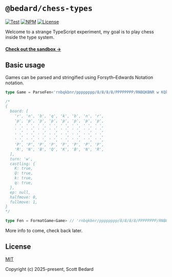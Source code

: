 # `@bedard/chess-types`

[![Test](https://github.com/scottbedard/type-chess/actions/workflows/test.yml/badge.svg)](https://github.com/scottbedard/type-chess/actions/workflows/test.yml)
[![NPM](https://img.shields.io/npm/v/%40bedard%2Fchess-types)](https://www.npmjs.com/package/@bedard/chess-types)
[![License](https://img.shields.io/badge/license-MIT-blue)](https://github.com/scottbedard/chess-types/blob/main/LICENSE)

Welcome to a strange TypeScript experiment, my goal is to play chess inside the type system.

#### [Check out the sandbox &rarr;](https://www.typescriptlang.org/play/?noErrorTruncation=true#code/PQKhCgAIUgBAjApgEwIYCdnAMYAtEDOBAtAC4CeADoVDLZLqaZQQFzDADmAlqbgK7wAdNgD2AW2AExTJGkw58RMlRrRg4cN3GVR6UpArVIAbyiQAwkoLxRGZABpzF-unSIAdqQCyogG6EAKoeBKgAZohOkJAAChgEiABinlGQAPLY2PyU3CgAQuSpidweyADSJZxFeuKopADiqOKR4AC+kGHoEpAA5Ago9oqEJEaEPZockNjudYiQqJAeiADukJxNiOCjkI3NkAC8sfFJngA8Pege8ACOANbwHujAlC+vL8AAHJ-fXzF--39gAAlAByeQAimU8iCgZBVmVwbdrpBiJAAAyQACMPQAfBNgGtEAZdAReNxRCFIKJMtlcshIPByPMpqIADZ6LaqSB5VmobC3A7pGk5fLkc7wHoOHYbPHbADquF4c0OGSyIuQBXOy0l0uaePAk04RPmrNZU1c7i8kHE-kIUsQAQ8VKWBEMuDq1tQTPcBH4rIMJUgCVZYWIeEQ-M5xl8AQIwVCEUFLjcnh8trjIXCiFOu0Q+smxVKzNulQZTLE7PQUbmPL5twqHk4gsL5UqOY2Up6EvzBPWzUovKZ3FdBFI3FNkEDfDmyz0twIUvg-AMy3HZtZ3FuiFZTPZogFG63buHQgNBLEXhK-FQpqZqGQyFLAAMQYgAB5pgJPqYzMeN5l9nMfiutOLI6OOiBVhwZ6GFyr4fjGyqxIO7bNFKADaPSIAATIgAAsOpCERAC6PZBqQ6CVNwYRMoBhiiB0njVpAyROociQ1HUuaoXm+IMLa6D0UGiBzLY9jMWky6UMuSbWGJmA8XiQA)

## Basic usage

Games can be parsed and stringified using Forsyth–Edwards Notation notation.

```ts
type Game = ParseFen<'rnbqkbnr/pppppppp/8/8/8/8/PPPPPPPP/RNBQKBNR w KQkq - 0 1'>

/*
{
  board: [
    'r', 'n', 'b', 'q', 'k', 'b', 'n', 'r',
    'p', 'p', 'p', 'p', 'p', 'p', 'p', 'p',
    ' ', ' ', ' ', ' ', ' ', ' ', ' ', ' ',
    ' ', ' ', ' ', ' ', ' ', ' ', ' ', ' ',
    ' ', ' ', ' ', ' ', ' ', ' ', ' ', ' ',
    ' ', ' ', ' ', ' ', ' ', ' ', ' ', ' ',
    'P', 'P', 'P', 'P', 'P', 'P', 'P', 'P',
    'R', 'N', 'B', 'Q', 'K', 'B', 'N', 'R',
  ],
  turn: 'w',
  castling: {
    K: true,
    Q: true,
    k: true,
    q: true,
  },
  ep: null,
  halfmove: 0,
  fullmove: 1,
}
*/

type Fen = FormatGame<Game> // 'rnbqkbnr/pppppppp/8/8/8/8/PPPPPPPP/RNBQKBNR w KQkq - 0 1'
```

More info to come, check back later.

## License

[MIT](https://github.com/scottbedard/chess-types/blob/main/LICENSE)

Copyright (c) 2025-present, Scott Bedard
